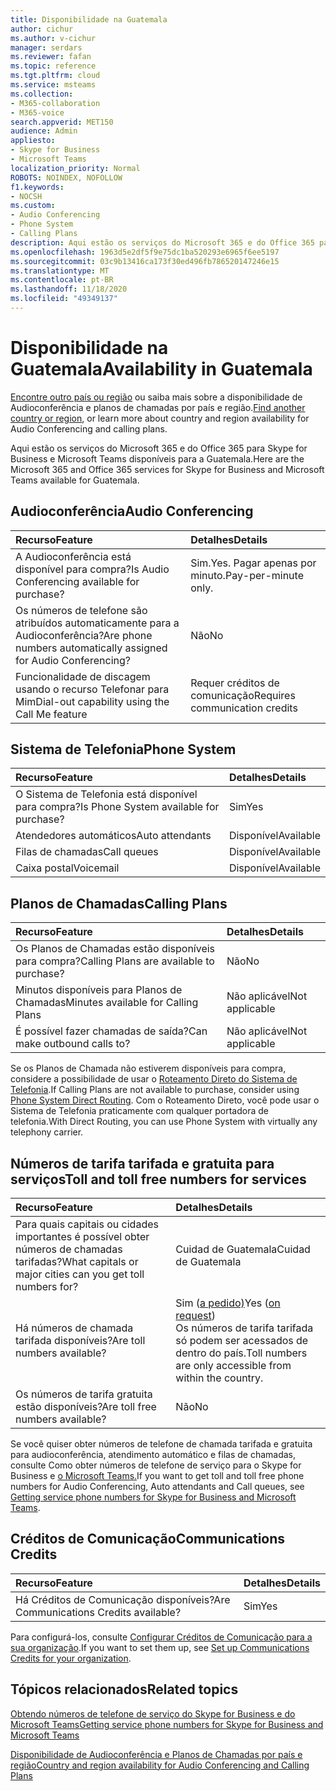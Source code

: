```yaml
---
title: Disponibilidade na Guatemala
author: cichur
ms.author: v-cichur
manager: serdars
ms.reviewer: fafan
ms.topic: reference
ms.tgt.pltfrm: cloud
ms.service: msteams
ms.collection:
- M365-collaboration
- M365-voice
search.appverid: MET150
audience: Admin
appliesto:
- Skype for Business
- Microsoft Teams
localization_priority: Normal
ROBOTS: NOINDEX, NOFOLLOW
f1.keywords:
- NOCSH
ms.custom:
- Audio Conferencing
- Phone System
- Calling Plans
description: Aqui estão os serviços do Microsoft 365 e do Office 365 para Skype for Business e Microsoft Teams disponíveis para a Guatemala.
ms.openlocfilehash: 1963d5e2df5f9e75dc1ba520293e6965f6ee5197
ms.sourcegitcommit: 03c9b13416ca173f30ed496fb786520147246e15
ms.translationtype: MT
ms.contentlocale: pt-BR
ms.lasthandoff: 11/18/2020
ms.locfileid: "49349137"
---
```

# <a name="availability-in-guatemala"></a><span data-ttu-id="b4859-103">Disponibilidade na Guatemala</span><span class="sxs-lookup"><span data-stu-id="b4859-103">Availability in Guatemala</span></span>

<span data-ttu-id="b4859-104">[Encontre outro país ou região](country-and-region-availability-for-audio-conferencing-and-calling-plans.md) ou saiba mais sobre a disponibilidade de Audioconferência e planos de chamadas por país e região.</span><span class="sxs-lookup"><span data-stu-id="b4859-104">[Find another country or region](country-and-region-availability-for-audio-conferencing-and-calling-plans.md), or learn more about country and region availability for Audio Conferencing and calling plans.</span></span>

<span data-ttu-id="b4859-105">Aqui estão os serviços do Microsoft 365 e do Office 365 para Skype for Business e Microsoft Teams disponíveis para a Guatemala.</span><span class="sxs-lookup"><span data-stu-id="b4859-105">Here are the Microsoft 365 and Office 365 services for Skype for Business and Microsoft Teams available for Guatemala.</span></span>
  
## <a name="audio-conferencing"></a><span data-ttu-id="b4859-106">Audioconferência</span><span class="sxs-lookup"><span data-stu-id="b4859-106">Audio Conferencing</span></span>

|<span data-ttu-id="b4859-107">**Recurso**</span><span class="sxs-lookup"><span data-stu-id="b4859-107">**Feature**</span></span>|<span data-ttu-id="b4859-108">**Detalhes**</span><span class="sxs-lookup"><span data-stu-id="b4859-108">**Details**</span></span>|
|:-----|:-----|
|<span data-ttu-id="b4859-109">A Audioconferência está disponível para compra?</span><span class="sxs-lookup"><span data-stu-id="b4859-109">Is Audio Conferencing available for purchase?</span></span>  <br/> |<span data-ttu-id="b4859-110">Sim.</span><span class="sxs-lookup"><span data-stu-id="b4859-110">Yes.</span></span> <span data-ttu-id="b4859-111">Pagar apenas por minuto.</span><span class="sxs-lookup"><span data-stu-id="b4859-111">Pay-per-minute only.</span></span>  <br/> |
|<span data-ttu-id="b4859-112">Os números de telefone são atribuídos automaticamente para a Audioconferência?</span><span class="sxs-lookup"><span data-stu-id="b4859-112">Are phone numbers automatically assigned for Audio Conferencing?</span></span>  <br/> | <span data-ttu-id="b4859-113">Não</span><span class="sxs-lookup"><span data-stu-id="b4859-113">No</span></span> |
|<span data-ttu-id="b4859-114">Funcionalidade de discagem usando o recurso Telefonar para Mim</span><span class="sxs-lookup"><span data-stu-id="b4859-114">Dial-out capability using the Call Me feature</span></span>  <br/> | <span data-ttu-id="b4859-115">Requer créditos de comunicação</span><span class="sxs-lookup"><span data-stu-id="b4859-115">Requires communication credits</span></span> <br/> |

## <a name="phone-system"></a><span data-ttu-id="b4859-116">Sistema de Telefonia</span><span class="sxs-lookup"><span data-stu-id="b4859-116">Phone System</span></span>

|<span data-ttu-id="b4859-117">**Recurso**</span><span class="sxs-lookup"><span data-stu-id="b4859-117">**Feature**</span></span>|<span data-ttu-id="b4859-118">**Detalhes**</span><span class="sxs-lookup"><span data-stu-id="b4859-118">**Details**</span></span>|
|:-----|:-----|
|<span data-ttu-id="b4859-119">O Sistema de Telefonia está disponível para compra?</span><span class="sxs-lookup"><span data-stu-id="b4859-119">Is Phone System available for purchase?</span></span>  <br/> |<span data-ttu-id="b4859-120">Sim</span><span class="sxs-lookup"><span data-stu-id="b4859-120">Yes</span></span>  <br/> |
|<span data-ttu-id="b4859-121">Atendedores automáticos</span><span class="sxs-lookup"><span data-stu-id="b4859-121">Auto attendants</span></span> <br/> |<span data-ttu-id="b4859-122">Disponível</span><span class="sxs-lookup"><span data-stu-id="b4859-122">Available</span></span>  <br/> |
|<span data-ttu-id="b4859-123">Filas de chamadas</span><span class="sxs-lookup"><span data-stu-id="b4859-123">Call queues</span></span>  <br/> |<span data-ttu-id="b4859-124">Disponível</span><span class="sxs-lookup"><span data-stu-id="b4859-124">Available</span></span>  <br/> |
|<span data-ttu-id="b4859-125">Caixa postal</span><span class="sxs-lookup"><span data-stu-id="b4859-125">Voicemail</span></span>  <br/> |<span data-ttu-id="b4859-126">Disponível</span><span class="sxs-lookup"><span data-stu-id="b4859-126">Available</span></span>  <br/> |

## <a name="calling-plans"></a><span data-ttu-id="b4859-127">Planos de Chamadas</span><span class="sxs-lookup"><span data-stu-id="b4859-127">Calling Plans</span></span>

|<span data-ttu-id="b4859-128">**Recurso**</span><span class="sxs-lookup"><span data-stu-id="b4859-128">**Feature**</span></span>|<span data-ttu-id="b4859-129">**Detalhes**</span><span class="sxs-lookup"><span data-stu-id="b4859-129">**Details**</span></span>|
|:-----|:-----|
|<span data-ttu-id="b4859-130">Os Planos de Chamadas estão disponíveis para compra?</span><span class="sxs-lookup"><span data-stu-id="b4859-130">Calling Plans are available to purchase?</span></span>  <br/> |<span data-ttu-id="b4859-131">Não</span><span class="sxs-lookup"><span data-stu-id="b4859-131">No</span></span>  <br/> |
|<span data-ttu-id="b4859-132">Minutos disponíveis para Planos de Chamadas</span><span class="sxs-lookup"><span data-stu-id="b4859-132">Minutes available for Calling Plans</span></span>  <br/> |<span data-ttu-id="b4859-133">Não aplicável</span><span class="sxs-lookup"><span data-stu-id="b4859-133">Not applicable</span></span>  <br/> |
|<span data-ttu-id="b4859-134">É possível fazer chamadas de saída?</span><span class="sxs-lookup"><span data-stu-id="b4859-134">Can make outbound calls to?</span></span>  <br/> |<span data-ttu-id="b4859-135">Não aplicável</span><span class="sxs-lookup"><span data-stu-id="b4859-135">Not applicable</span></span>  <br/> |

<span data-ttu-id="b4859-136">Se os Planos de Chamada não estiverem disponíveis para compra, considere a possibilidade de usar o [Roteamento Direto do Sistema de Telefonia](../direct-routing-landing-page.md).</span><span class="sxs-lookup"><span data-stu-id="b4859-136">If Calling Plans are not available to purchase, consider using [Phone System Direct Routing](../direct-routing-landing-page.md).</span></span> <span data-ttu-id="b4859-137">Com o Roteamento Direto, você pode usar o Sistema de Telefonia praticamente com qualquer portadora de telefonia.</span><span class="sxs-lookup"><span data-stu-id="b4859-137">With Direct Routing, you can use Phone System with virtually any telephony carrier.</span></span>

## <a name="toll-and-toll-free-numbers-for-services"></a><span data-ttu-id="b4859-138">Números de tarifa tarifada e gratuita para serviços</span><span class="sxs-lookup"><span data-stu-id="b4859-138">Toll and toll free numbers for services</span></span>

|<span data-ttu-id="b4859-139">**Recurso**</span><span class="sxs-lookup"><span data-stu-id="b4859-139">**Feature**</span></span>|<span data-ttu-id="b4859-140">**Detalhes**</span><span class="sxs-lookup"><span data-stu-id="b4859-140">**Details**</span></span>|
|:-----|:-----|
|<span data-ttu-id="b4859-141">Para quais capitais ou cidades importantes é possível obter números de chamadas tarifadas?</span><span class="sxs-lookup"><span data-stu-id="b4859-141">What capitals or major cities can you get toll numbers for?</span></span>   | <span data-ttu-id="b4859-142">Cuidad de Guatemala</span><span class="sxs-lookup"><span data-stu-id="b4859-142">Cuidad de Guatemala</span></span><br/> |
|<span data-ttu-id="b4859-143">Há números de chamada tarifada disponíveis?</span><span class="sxs-lookup"><span data-stu-id="b4859-143">Are toll numbers available?</span></span>  <br/> |<span data-ttu-id="b4859-144">Sim ([a pedido)](../manage-phone-numbers-for-your-organization/contact-pstn-service-desk.md)</span><span class="sxs-lookup"><span data-stu-id="b4859-144">Yes ([on request](../manage-phone-numbers-for-your-organization/contact-pstn-service-desk.md))</span></span> <br/> <span data-ttu-id="b4859-145">Os números de tarifa tarifada só podem ser acessados de dentro do país.</span><span class="sxs-lookup"><span data-stu-id="b4859-145">Toll numbers are only accessible from within the country.</span></span>|
|<span data-ttu-id="b4859-146">Os números de tarifa gratuita estão disponíveis?</span><span class="sxs-lookup"><span data-stu-id="b4859-146">Are toll free numbers available?</span></span>  <br/> |<span data-ttu-id="b4859-147">Não</span><span class="sxs-lookup"><span data-stu-id="b4859-147">No</span></span>  <br/> |

 <span data-ttu-id="b4859-148">Se você quiser obter números de telefone de chamada tarifada e gratuita para audioconferência, atendimento automático e filas de chamadas, consulte Como obter números de telefone de serviço para o Skype for Business e [o Microsoft Teams.](/microsoftteams/getting-service-phone-numbers)</span><span class="sxs-lookup"><span data-stu-id="b4859-148">If you want to get toll and toll free phone numbers for Audio Conferencing, Auto attendants and Call queues, see [Getting service phone numbers for Skype for Business and Microsoft Teams](/microsoftteams/getting-service-phone-numbers).</span></span>
  
## <a name="communications-credits"></a><span data-ttu-id="b4859-149">Créditos de Comunicação</span><span class="sxs-lookup"><span data-stu-id="b4859-149">Communications Credits</span></span>

|<span data-ttu-id="b4859-150">**Recurso**</span><span class="sxs-lookup"><span data-stu-id="b4859-150">**Feature**</span></span>|<span data-ttu-id="b4859-151">**Detalhes**</span><span class="sxs-lookup"><span data-stu-id="b4859-151">**Details**</span></span>|
|:-----|:-----|
|<span data-ttu-id="b4859-152">Há Créditos de Comunicação disponíveis?</span><span class="sxs-lookup"><span data-stu-id="b4859-152">Are Communications Credits available?</span></span>  <br/> |<span data-ttu-id="b4859-153">Sim</span><span class="sxs-lookup"><span data-stu-id="b4859-153">Yes</span></span>  <br/> |

<span data-ttu-id="b4859-154">Para configurá-los, consulte [Configurar Créditos de Comunicação para a sua organização](../set-up-communications-credits-for-your-organization.md).</span><span class="sxs-lookup"><span data-stu-id="b4859-154">If you want to set them up, see [Set up Communications Credits for your organization](../set-up-communications-credits-for-your-organization.md).</span></span>
  
## <a name="related-topics"></a><span data-ttu-id="b4859-155">Tópicos relacionados</span><span class="sxs-lookup"><span data-stu-id="b4859-155">Related topics</span></span>

[<span data-ttu-id="b4859-156">Obtendo números de telefone de serviço do Skype for Business e do Microsoft Teams</span><span class="sxs-lookup"><span data-stu-id="b4859-156">Getting service phone numbers for Skype for Business and Microsoft Teams</span></span>](/microsoftteams/getting-service-phone-numbers)

[<span data-ttu-id="b4859-157">Disponibilidade de Audioconferência e Planos de Chamadas por país e região</span><span class="sxs-lookup"><span data-stu-id="b4859-157">Country and region availability for Audio Conferencing and Calling Plans</span></span>](country-and-region-availability-for-audio-conferencing-and-calling-plans.md)
